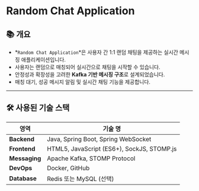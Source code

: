# **Random Chat Application**

## **📚 개요**

- *`Random Chat Application`*은 사용자 간 1:1 랜덤 채팅을 제공하는 실시간 메시징 애플리케이션입니다.
- 사용자는 랜덤으로 매칭되어 실시간으로 채팅을 시작할 수 있습니다.
- 안정성과 확장성을 고려한 **Kafka 기반 메시징 구조**로 설계되었습니다.
- 매칭 대기, 성공 메시지 알림 및 실시간 채팅 기능을 제공합니다.

---

## **🛠️ 사용된 기술 스택**

| **영역** | **기술 명** |
| --- | --- |
| **Backend** | Java, Spring Boot, Spring WebSocket |
| **Frontend** | HTML5, JavaScript (ES6+), SockJS, STOMP.js |
| **Messaging** | Apache Kafka, STOMP Protocol |
| **DevOps** | Docker, GitHub |
| **Database** | Redis 또는 MySQL (선택) |
